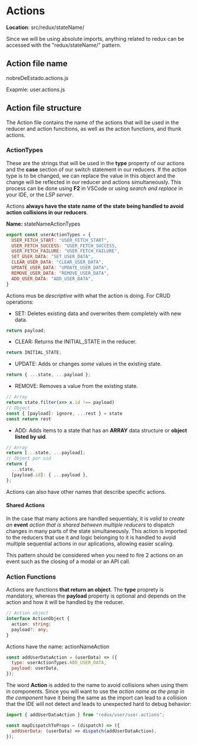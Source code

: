 # Actions

**Location**: src/redux/stateName/

Since we will be using absolute imports, anything related to redux can be accessed with the "redux/stateName/" pattern.

## Action file name

nobreDeEstado.actions.js

Exapmle: user.actions.js

## Action file structure

The Action file contains the name of the actions that will be used in the reducer and action funcitions, as well as the action functions, and thunk actions.

### ActionTypes

These are the strings that will be used in the **type** property of our actions and the **case** section of our switch statement in our reducers. If the action type is to be changed, we can replace the value in this object and the change will be reflected in our reducer and actions simultaneously. This process can be done using **F2** in VSCode or using _search and replace_ in your IDE, or the _LSP server_.

Actions **always have the state name of the state being handled to avoid action collisions in our reducers**.

**Name:** stateNameActionTypes

```javascript
export const userActionTypes = {
  USER_FETCH_START: "USER_FETCH_START",
  USER_FETCH_SUCCESS: "USER_FETCH_SUCCESS,
  USER_FETCH_FAILURE: "USER_FETCH_FAILURE",
  SET_USER_DATA: "SET_USER_DATA",
  CLEAR_USER_DATA: "CLEAR_USER_DATA",
  UPDATE_USER_DATA: "UPDATE_USER_DATA",
  REMOVE_USER_DATA: "REMOVE_USER_DATA",
  ADD_USER_DATA: "ADD_USER_DATA",
}
```

Actions mus be _descriptive_ with what the action is doing. For CRUD operations:

- SET: Deletes existing data and overwrites them completely with new data.

```javascript
return payload;
```

- CLEAR: Returns the INITIAL_STATE in the reducer.

```javascript
return INITIAL_STATE;
```

- UPDATE: Adds or changes _some_ values in the existing state.

```javascript
return { ...state, ...payload };
```

- REMOVE: Removes a value from the existing state.

```javascript
// Array
return state.filter(x=> x.id !== payload)
// Object
const { [payload]: ignore, ...rest } = state
const return rest

```

- ADD: Adds items to a state that has an **ARRAY** data structure or **object listed by uid**.

```javascript
// Array
return [...state, ...payload];
// Object por uid
return {
  ...state,
  [payload.id]: { ...payload },
};
```

Actions can also have other names that describe specific actions.

#### Shared Actions

In the case that many actions are handled sequentialy, it is _valid to create an_ **event** _action that is shared between multiple reducers_ to dispatch changes in many parts of the state simultaneously. This action is imported to the reducers that use it and logic belonging to it is handled to avoid multiple sequential actions in our aplications, allowing easier scaling.

This pattern should be considered when you need to fire 2 actions on an event such as the closing of a modal or an API call.

### Action Functions

Actions are functions **that return an object**. The **type** proprety is mandatory, whereas the **payload** property is optional and depends on the action and how it will be handled by the reducer.

```typescript
// Action object
interface ActionObject {
  action: string;
  payload?: any;
}
```

Actions have the name: actionNameAction

```javascript
const addUserDataAction = (userData) => ({
  type: userActionTypes.ADD_USER_DATA,
  payload: userData,
});
```

The word **Action** is added to the name to avoid collisions when using them in components. Since you will want to use the _action name as the prop in the component_ have it being the same as the import can lead to a collision that the IDE will not detect and leads to unexpected hard to debug behavior:

```javascript
import { addUserDataAction } from "redux/user/user.actions";

const mapDispatchToProps = (dispatch) => ({
  addUserData: (userData) => dispatch(addUserDataAction),
});
```
